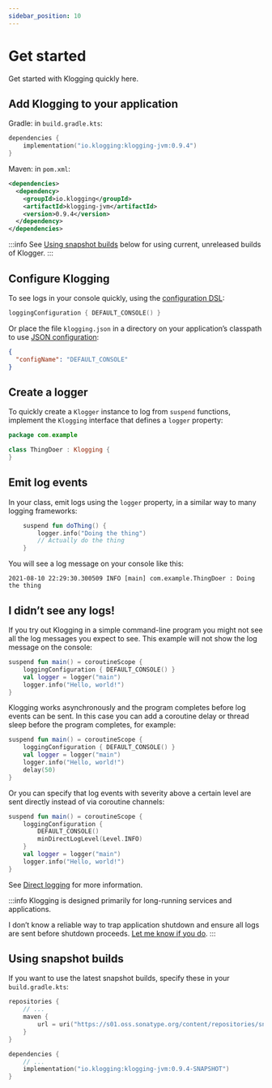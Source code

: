 ```yaml
---
sidebar_position: 10
---
```


# Get started

Get started with Klogging quickly here.

## Add Klogging to your application

Gradle: in `build.gradle.kts`:

```kotlin
dependencies {
    implementation("io.klogging:klogging-jvm:0.9.4")
}
```

Maven: in `pom.xml`:

```xml
<dependencies>
  <dependency>
    <groupId>io.klogging</groupId>
    <artifactId>klogging-jvm</artifactId>
    <version>0.9.4</version>
  </dependency>
</dependencies>
```

:::info
See [Using snapshot builds](#using-snapshot-builds) below for using current, unreleased builds
of Klogger.
:::

## Configure Klogging

To see logs in your console quickly, using the [configuration DSL](configuration/dsl.md):

```kotlin
loggingConfiguration { DEFAULT_CONSOLE() }
```

Or place the file `klogging.json` in a directory on your application’s classpath to use
[JSON configuration](configuration/json.md):

```json
{
  "configName": "DEFAULT_CONSOLE"
}
```

## Create a logger

To quickly create a `Klogger` instance to log from `suspend` functions, implement the `Klogging`
interface that defines a `logger` property:

```kotlin
package com.example

class ThingDoer : Klogging {
}
```

## Emit log events

In your class, emit logs using the `logger` property, in a similar way to many logging frameworks:

```kotlin
    suspend fun doThing() {
        logger.info("Doing the thing")
        // Actually do the thing
    }
```

You will see a log message on your console like this:

```
2021-08-10 22:29:30.300509 INFO [main] com.example.ThingDoer : Doing the thing
```

## I didn’t see any logs!

If you try out Klogging in a simple command-line program you might not see all the log messages you
expect to see. This example will not show the log message on the console:

```kotlin
suspend fun main() = coroutineScope {
    loggingConfiguration { DEFAULT_CONSOLE() }
    val logger = logger("main")
    logger.info("Hello, world!")
}
```

Klogging works asynchronously and the program completes before log events can be
sent. In this case you can add a coroutine delay or thread sleep before the program completes,
for example:

```kotlin
suspend fun main() = coroutineScope {
    loggingConfiguration { DEFAULT_CONSOLE() }
    val logger = logger("main")
    logger.info("Hello, world!")
    delay(50)
}
```

Or you can specify that log events with severity above a certain level are sent directly instead of
via coroutine channels:

```kotlin
suspend fun main() = coroutineScope {
    loggingConfiguration {
        DEFAULT_CONSOLE()
        minDirectLogLevel(Level.INFO)
    }
    val logger = logger("main")
    logger.info("Hello, world!")
}
```

See [Direct logging](concepts/direct-logging.md) for more information.

:::info
Klogging is designed primarily for long-running services and applications.

I don’t know a reliable way to trap application shutdown and ensure all logs are sent before
shutdown proceeds. [Let me know if you do](mailto:info@klogging.io).
:::

## Using snapshot builds

If you want to use the latest snapshot builds, specify these in your `build.gradle.kts`:

```kotlin
repositories {
    // ...
    maven {
        url = uri("https://s01.oss.sonatype.org/content/repositories/snapshots/")
    }
}

dependencies {
    // ...
    implementation("io.klogging:klogging-jvm:0.9.4-SNAPSHOT")
}
```
